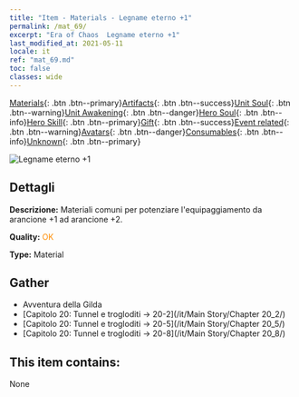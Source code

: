 ```yaml
---
title: "Item - Materials - Legname eterno +1"
permalink: /mat_69/
excerpt: "Era of Chaos  Legname eterno +1"
last_modified_at: 2021-05-11
locale: it
ref: "mat_69.md"
toc: false
classes: wide
---
```

 [Materials](/ItemsIT/){: .btn .btn--primary}[Artifacts](/ItemsIT/Artifacts/){: .btn .btn--success}[Unit Soul](/ItemsIT/UnitSoul/){: .btn .btn--warning}[Unit Awakening](/ItemsIT/UnitAwakening/){: .btn .btn--danger}[Hero Soul](/ItemsIT/HeroSoul/){: .btn .btn--info}[Hero Skill](/ItemsIT/HeroSkill/){: .btn .btn--primary}[Gift](/ItemsIT/Gift/){: .btn .btn--success}[Event related](/ItemsIT/Events/){: .btn .btn--warning}[Avatars](/ItemsIT/Avatars/){: .btn .btn--danger}[Consumables](/ItemsIT/Consumables/){: .btn .btn--info}[Unknown](/ItemsIT/Unknown/){: .btn .btn--primary}

 ![Legname eterno +1](/images/t/i_cailiao_mucai3.png)

## Dettagli
 **Descrizione:** Materiali comuni per potenziare l'equipaggiamento da arancione +1 ad arancione +2.

 **Quality:** <span style="color: #FF8C00">OK</span>

 **Type:** Material

## Gather

*    Avventura della Gilda 
*    [Capitolo 20: Tunnel e trogloditi -> 20-2](/it/Main Story/Chapter 20_2/) 
*    [Capitolo 20: Tunnel e trogloditi -> 20-5](/it/Main Story/Chapter 20_5/) 
*    [Capitolo 20: Tunnel e trogloditi -> 20-8](/it/Main Story/Chapter 20_8/) 

## This item contains:

  None

